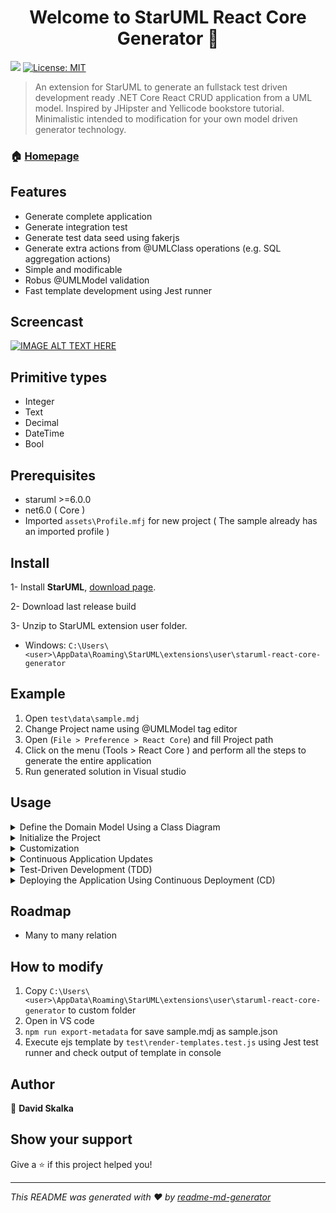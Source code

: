 <h1 align="center">Welcome to StarUML React Core Generator 👋</h1>
<p>
    <img src="https://img.shields.io/badge/staruml-%3E%3D6.0.0-blue.svg" />
  <a href="#" target="_blank">
    <img alt="License: MIT" src="https://img.shields.io/badge/License-MIT-yellow.svg" />
  </a>
</p>

> An extension for StarUML to generate an fullstack test driven development ready .NET Core React CRUD application from a UML model. Inspired by JHipster and Yellicode bookstore tutorial. Minimalistic intended to modification for your own model driven generator technology.

### 🏠 [Homepage](https://github.com/david-skalka/StarUML-React-Core-Generator)

## Features
- Generate complete application
- Generate integration test
- Generate test data seed using fakerjs
- Generate extra actions from @UMLClass operations (e.g. SQL aggregation actions)
- Simple and modificable
- Robus @UMLModel validation
- Fast template development using Jest runner

## Screencast
[![IMAGE ALT TEXT HERE](https://img.youtube.com/vi/wPTYLHBJA1Q/0.jpg)](https://www.youtube.com/watch?v=wPTYLHBJA1Q)

## Primitive types
- Integer
- Text
- Decimal
- DateTime
- Bool

## Prerequisites

- staruml >=6.0.0
- net6.0 ( Core )
- Imported `assets\Profile.mfj` for new project ( The sample already has an imported profile )

## Install
1- Install **StarUML**,  [download page](http://staruml.io/download).

2- Download last release build

3- Unzip to StarUML extension user folder.

- Windows: `C:\Users\<user>\AppData\Roaming\StarUML\extensions\user\staruml-react-core-generator`

## Example
1. Open `test\data\sample.mdj`
2. Change Project name using @UMLModel tag editor
3. Open (`File > Preference > React Core`) and fill Project path
4. Click on the menu (Tools > React Core ) and perform all the steps to generate the entire application
5. Run generated solution in Visual studio


## Usage
  <details>
    <summary>Define the Domain Model Using a Class Diagram</summary>
    Identify Main Data Entities: Extract key entities (e.g., users, products, orders) from the business specifications.
    Understand Attributes and Relationships: Analyze their attributes, relationships, and necessary operations.
    Add stereotypes to @UMLModel ( ReactCoreGen ), @UmlClass ( Entity ), Attributes ( Field ). Fill in their tags accordingly.
  </details>
  <details>
    <summary>Initialize the Project</summary>
    Generate the Application: Navigate to the menu (Tools > React Core) and follow the steps to generate the entire application.
  </details>
  <details>
    <summary>Customization</summary>
    Create Prototype: Focus on entity relationships and validate them.
    Specify Action Behavior: Customize the specified actions and then make minor UI changes.
    Code Merging: Be cautious when fully customizations before modifying the UML model.
  </details>
  <details>
  <summary>Continuous Application Updates</summary>
    Version Control: Utilize version control systems to merge new UML model changes into the customized application.
  </details>
  <details>
    <summary>Test-Driven Development (TDD)</summary>
    Customize API Actions: Use execution tests for customizing API actions, rather than using Swagger UI or the React client.
    Insights TDD application: Ensure 100% test coverage for your application. Use the test coverage report for insights into the application architecture and its test cases.
    Benefits: TDD provides faster development and improved code quality through easier refactoring. Ensures bugs are detected and fixed early, resulting in a more robust and maintainable codebase.
  </details>
    

<details>
  <summary>Deploying the Application Using Continuous Deployment (CD)</summary>
Test Execution: It is critical to execute tests using a continuous integration server (e.g., GitHub Actions) to ensure all tests in the repository pass. Disable application deployment unless all tests succeed.
    </details>



    








## Roadmap
- Many to many relation

## How to modify
1. Copy `C:\Users\<user>\AppData\Roaming\StarUML\extensions\user\staruml-react-core-generator` to custom folder
2. Open in VS code
3. `npm run export-metadata` for save sample.mdj as sample.json
4. Execute ejs template by `test\render-templates.test.js` using Jest test runner and check output of template in console

## Author

👤 **David Skalka**


## Show your support

Give a ⭐️ if this project helped you!

***
_This README was generated with ❤️ by [readme-md-generator](https://github.com/kefranabg/readme-md-generator)_
